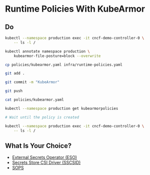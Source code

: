 # Runtime Policies With KubeArmor

## Do

```bash
kubectl --namespace production exec -it cncf-demo-controller-0 \
    -- ls -l /

kubectl annotate namespace production \
    kubearmor-file-posture=block --overwrite

cp policies/kubearmor.yaml infra/runtime-policies.yaml

git add .

git commit -m "KubeArmor"

git push

cat policies/kubearmor.yaml

kubectl --namespace production get kubearmorpolicies

# Wait until the policy is created

kubectl --namespace production exec -it cncf-demo-controller-0 \
    -- ls -l /
```

## What Is Your Choice?

* [External Secrets Operator (ESO)](../secrets/kubecon-paris-eso.md)
* [Secrets Store CSI Driver (SSCSID)](../secrets/kubecon-paris-sscsid.md)
* [SOPS](../secrets/kubecon-paris-sops.md)